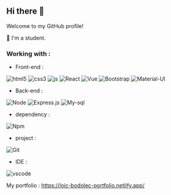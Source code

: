 ## Hi there 👋

Welcome to my GitHub profile!

🌱 I'm a student.


### Working with :

- Front-end :  

![html5](https://img.shields.io/badge/HTML5-E34F26?style=for-the-badge&logo=html5&logoColor=white)
![css3](https://img.shields.io/badge/CSS3-1572B6?style=for-the-badge&logo=css3&logoColor=white)
![js](https://img.shields.io/badge/JavaScript-F7DF1E?style=for-the-badge&logo=javascript&logoColor=black)
![React](https://img.shields.io/badge/React-20232A?style=for-the-badge&logo=react&logoColor=61DAFB)
![Vue](https://img.shields.io/badge/Vue.js-35495E?style=for-the-badge&logo=vue.js&logoColor=4FC08D)
![Bootstrap](https://img.shields.io/badge/Bootstrap-563D7C?style=for-the-badge&logo=bootstrap&logoColor=white)
![Material-UI](https://img.shields.io/badge/Material--UI-0081CB?style=for-the-badge&logo=material-ui&logoColor=white)


- Back-end :

![Node](https://img.shields.io/badge/Node.js-43853D?style=for-the-badge&logo=node.js&logoColor=white)
![Express.js](https://img.shields.io/badge/Express.js-404D59?style=for-the-badge)
![My-sql](https://img.shields.io/badge/MySQL-00000F?style=for-the-badge&logo=mysql&logoColor=white)


- dependency :   

![Npm](https://img.shields.io/badge/-npm-black?style=plastic&logo=npm)

- project :  

![Git](https://img.shields.io/badge/-Git-black?style=plastic&logo=git)

- IDE :  

![vscode](https://img.shields.io/badge/-VS%20Code-black?style=plastic&logo=visual-studio-code) 


My portfolio : <https://loic-bodolec-portfolio.netlify.app/>

<!--
**loicbdev/loicbdev** is a ✨ _special_ ✨ repository because its `README.md` (this file) appears on your GitHub profile.

Here are some ideas to get you started:

- 🔭 I’m currently working with 
- 🌱 I’m currently learning React and Node.js
- 👯 I’m looking to collaborate on ...
- 🤔 I’m looking for help with ...
- 💬 Ask me about ...
- 📫 How to reach me: ...
- 😄 Pronouns: ...
- ⚡ Fun fact: ...

- Front-end :  
![html5](https://img.shields.io/badge/-HTML5-black?style=plastic&logo=html5)
![css3](https://img.shields.io/badge/-CSS3-black?style=plastic&logo=css3)
![js](https://img.shields.io/badge/-JavaScript-black?style=plastic&logo=javascript)
![React](https://img.shields.io/badge/-REACT-black?style=plastic&logo=react)

- Back-end :  
![Node](https://img.shields.io/badge/-Node.js-black?style=plastic&logo=node.js)
![mysql](https://img.shields.io/badge/-MySQL-black?style=plastic&logo=mysql)


-->
